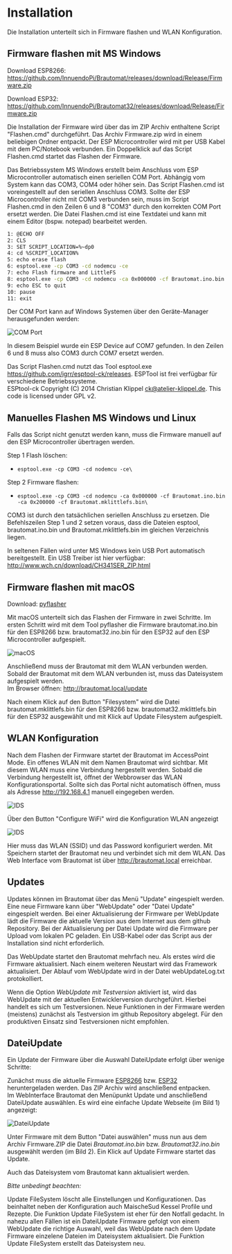 # Installation

Die Installation unterteilt sich in Firmware flashen und WLAN Konfiguration.

## Firmware flashen mit MS Windows

Download ESP8266: <https://github.com/InnuendoPi/Brautomat/releases/download/Release/Firmware.zip>

Download ESP32: <https://github.com/InnuendoPi/Brautomat32/releases/download/Release/Firmware.zip>

Die Installation der Firmware wird über das im ZIP Archiv enthaltene Script "Flashen.cmd" durchgeführt. Das Archiv Firmware.zip wird in einem beliebigen Ordner entpackt. Der ESP Microcontroller wird mit per USB Kabel mit dem PC/Notebook verbunden. Ein Doppelklick auf das Script Flashen.cmd startet das Flashen der Firmware.

Das Betriebssystem MS Windows erstellt beim Anschluss vom ESP Microcontroller automatisch einen seriellen COM Port. Abhängig vom System kann das COM3, COM4 oder höher sein. Das Script Flashen.cmd ist voreingestellt auf den seriellen Anschluss COM3. Sollte der ESP Microcontroller nicht mit COM3 verbunden sein, muss im Script Flashen.cmd in den Zeilen 6 und 8 "COM3" durch den korrekten COM Port ersetzt werden. Die Datei Flashen.cmd ist eine Textdatei und kann mit einem Editor (bspw. notepad) bearbeitet werden.

```bash
1: @ECHO OFF
2: CLS
3: SET SCRIPT_LOCATION=%~dp0
4: cd %SCRIPT_LOCATION%
5: echo erase flash
6: esptool.exe -cp COM3 -cd nodemcu -ce
7: echo Flash firmware and LittleFS
8: esptool.exe -cp COM3 -cd nodemcu -ca 0x000000 -cf Brautomat.ino.bin -ca 0x200000 -cf Brautomat.mklittlefs.bin
9: echo ESC to quit
10: pause
11: exit
```

Der COM Port kann auf Windows Systemen über den Geräte-Manager herausgefunden werden:

![COM Port](/docs/img/com.jpg)

In diesem Beispiel wurde ein ESP Device auf COM7 gefunden. In den Zeilen 6 und 8 muss also COM3 durch COM7 ersetzt werden.

Das Script Flashen.cmd nutzt das Tool esptool.exe <https://github.com/igrr/esptool-ck/releases>. ESPTool ist frei verfügbar für verschiedene Betriebssysteme.\
ESPtool-ck Copyright (C) 2014 Christian Klippel <ck@atelier-klippel.de>. This code is licensed under GPL v2.

## Manuelles Flashen MS Windows und Linux

Falls das Script nicht genutzt werden kann, muss die Firmware manuell auf den ESP Microcontroller übertragen werden.

Step 1 Flash löschen:

- `esptool.exe -cp COM3 -cd nodemcu -ce\`

Step 2 Firmware flashen:

- `esptool.exe -cp COM3 -cd nodemcu -ca 0x000000 -cf Brautomat.ino.bin -ca 0x200000 -cf Brautomat.mklittlefs.bin\`

COM3 ist durch den tatsächlichen seriellen Anschluss zu ersetzen. Die Befehlszeilen Step 1 und 2 setzen voraus, dass die Dateien esptool, brautomat.ino.bin und Brautomat.mklittlefs.bin im gleichen Verzeichnis liegen.

In seltenen Fällen wird unter MS Windows kein USB Port automatisch bereitgestellt. Ein USB Treiber ist hier verfügbar: <http://www.wch.cn/download/CH341SER_ZIP.html>

## Firmware flashen mit macOS

Download: [pyflasher](https://github.com/marcelstoer/nodemcu-pyflasher/releases)

Mit macOS unterteilt sich das Flashen der Firmware in zwei Schritte. Im ersten Schritt wird mit dem Tool pyflasher die Firmware brautomat.ino.bin für den ESP8266 bzw. brautomat32.ino.bin für den ESP32 auf den ESP Microcontroller aufgespielt.

![macOS](/docs/img/flashen_macos.png)

Anschließend muss der Brautomat mit dem WLAN verbunden werden. Sobald der Brautomat mit dem WLAN verbunden ist, muss das Dateisystem aufgespielt werden.\
Im Browser öffnen: <http://brautomat.local/update>

Nach einem Klick auf den Button "Filesystem" wird die Datei brautomat.mklittlefs.bin für den ESP8266 bzw. brautomat32.mklittlefs.bin für den ESP32 ausgewählt und mit Klick auf Update Filesystem aufgespielt.

## WLAN Konfiguration

Nach dem Flashen der Firmware startet der Brautomat im AccessPoint Mode. Ein offenes WLAN mit dem Namen Brautomat wird sichtbar. Mit diesem WLAN muss eine Verbindung hergestellt werden. Sobald die Verbindung hergestellt ist, öffnet der Webbrowser das WLAN Konfigurationsportal. Sollte sich das Portal nicht automatisch öffnen, muss als Adresse <http://192.168.4.1> manuell eingegeben werden.

![IDS](/docs/img/wlan1.jpg)

Über den Button "Configure WiFi" wird die Konfiguration WLAN angezeigt

![IDS](/docs/img/wlan2.jpg)

Hier muss das WLAN (SSID) und das Password konfiguriert werden. Mit Speichern startet der Brautomat neu und verbindet sich mit dem WLAN. Das Web Interface vom Brautomat ist über <http://brautomat.local> erreichbar.

## Updates

Updates können im Brautomat über das Menü "Update" eingespielt werden. Eine neue Firmware kann über "WebUpdate" oder "Datei Update" eingespielt werden. Bei einer Aktualisierung der Firmware per WebUpdate lädt die Firmware die aktuelle Version aus dem Internet aus dem github Repository. Bei der Aktualisierung per Datei Update wird die Firmware per Upload vom lokalen PC geladen. Ein USB-Kabel oder das Script aus der Installation sind nicht erforderlich.

Das WebUpdate startet den Brautomat mehrfach neu. Als erstes wird die Firmware aktualisiert. Nach einem weiteren Neustart wird das Framework aktualisiert. Der Ablauf vom WebUpdate wird in der Datei webUpdateLog.txt protokolliert.

Wenn die Option _WebUpdate mit Testversion_ aktiviert ist, wird das WebUpdate mit der aktuellen Entwicklerversion durchgeführt. Hierbei handelt es sich um Testversionen. Neue Funktionen in der Firmware werden (meistens) zunächst als Testversion im github Repository abgelegt. Für den produktiven Einsatz sind Testversionen nicht empfohlen.

## DateiUpdate

Ein Update der Firmware über die Auswahl DateiUpdate erfolgt über wenige Schritte:

Zunächst muss die aktuelle Firmware [ESP8266](https://github.com/InnuendoPi/Brautomat/blob/main/tools/Firmware.zip) bzw. [ESP32](https://github.com/InnuendoPi/Brautomat32/blob/main/tools/Firmware.zip) heruntergeladen werden. Das ZIP Archiv wird anschließend entpacken.\
Im WebInterface Brautomat den Menüpunkt Update und anschließend DateiUpdate auswählen. Es wird eine einfache Update Webseite (im Bild 1) angezeigt:

![DateiUpdate](/docs/img/dateiupdate2.jpg)

Unter Firmware mit dem Button "Datei auswählen" muss nun aus dem Archiv Firmware.ZIP die Datei _Brautomat.ino.bin_ bzw. _Brautomat32.ino.bin_ ausgewählt werden (im Bild 2). Ein Klick auf Update Firmware startet das Update.

Auch das Dateisystem vom Brautomat kann aktualisiert werden.

_Bitte unbedingt beachten:_

Update FileSystem löscht alle Einstellungen und Konfigurationen. Das beinhaltet neben der Konfiguration auch MaischeSud Kessel Profile und Rezepte. Die Funktion Update FileSystem ist eher für den Notfall gedacht. In nahezu allen Fällen ist ein DateiUpdate Firmware gefolgt von einem WebUpdate die richtige Auswahl, weil das WebUpdate nach dem Update Firmware einzelene Dateien im Dateisystem aktualisiert. Die Funktion Update FileSystem erstellt das Dateisystem neu.
